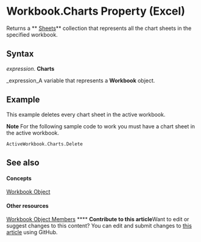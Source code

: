 
# Workbook.Charts Property (Excel)

Returns a  ** [Sheets](048fd93c-bc27-4b58-358f-56fcee1710f8.md)** collection that represents all the chart sheets in the specified workbook.


## Syntax

 _expression_. **Charts**

 _expression_A variable that represents a  **Workbook** object.


## Example

This example deletes every chart sheet in the active workbook.




**Note**  For the following sample code to work you must have a chart sheet in the active workbook.




```
ActiveWorkbook.Charts.Delete
```


## See also


#### Concepts


 [Workbook Object](8c00aa60-c974-eed3-0812-3c9625eb0d4c.md)
#### Other resources


 [Workbook Object Members](dce102a3-25de-3ff4-2ce5-bc56e08baca7.md)
****   **Contribute to this article**Want to edit or suggest changes to this content? You can edit and submit changes to  [this article](https://github.com/jhershey00/VBA_Excel_Test/OpenXMLCon/articles/582d9a78-d86f-ab69-0c22-85f8a59412d9.md) using GitHub.

